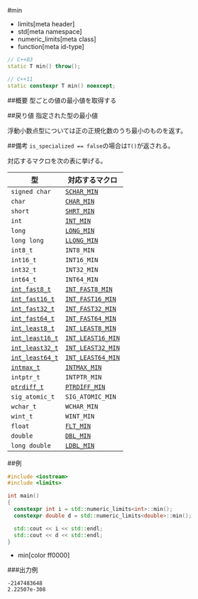 #min
* limits[meta header]
* std[meta namespace]
* numeric_limits[meta class]
* function[meta id-type]

```cpp
// C++03
static T min() throw();

// C++11
static constexpr T min() noexcept;
```

##概要
型ごとの値の最小値を取得する


##戻り値
指定された型の最小値

浮動小数点型については正の正規化数のうち最小のものを返す。


##備考
`is_specialized == false`の場合は`T()`が返される。

対応するマクロを次の表に挙げる。

| 型                                                     | 対応するマクロ |
|--------------------------------------------------------|------------------------------------------------|
| `signed char`                                          | [`SCHAR_MIN`](/reference/climits/schar_min.md) |
| `char`                                                 | [`CHAR_MIN`](/reference/climits/char_min.md) |
| `short`                                                | [`SHRT_MIN`](/reference/climits/shrt_min.md) |
| `int`                                                  | [`INT_MIN`](/reference/climits/int_min.md) |
| `long`                                                 | [`LONG_MIN`](/reference/climits/long_min.md) |
| `long long`                                            | [`LLONG_MIN`](/reference/climits/llong_min.md) |
| `int8_t`                                               | `INT8_MIN` |
| `int16_t`                                              | `INT16_MIN` |
| `int32_t`                                              | `INT32_MIN` |
| `int64_t`                                              | `INT64_MIN` |
| [`int_fast8_t`](/reference/cstdint/int_fast8_t.md)     | [`INT_FAST8_MIN`](/reference/cstdint/int_fast8_min.md) |
| [`int_fast16_t`](/reference/cstdint/int_fast16_t.md)   | [`INT_FAST16_MIN`](/reference/cstdint/int_fast16_min.md) |
| [`int_fast32_t`](/reference/cstdint/int_fast32_t.md)   | [`INT_FAST32_MIN`](/reference/cstdint/int_fast32_min.md) |
| [`int_fast64_t`](/reference/cstdint/int_fast64_t.md)   | [`INT_FAST64_MIN`](/reference/cstdint/int_fast64_min.md) |
| [`int_least8_t`](/reference/cstdint/int_least8_t.md)   | [`INT_LEAST8_MIN`](/reference/cstdint/int_least8_min.md) |
| [`int_least16_t`](/reference/cstdint/int_least32_t.md) | [`INT_LEAST16_MIN`](/reference/cstdint/int_least16_min.md) |
| [`int_least32_t`](/reference/cstdint/int_least32_t.md) | [`INT_LEAST32_MIN`](/reference/cstdint/int_least32_min.md) |
| [`int_least64_t`](/reference/cstdint/int_least64_t.md) | [`INT_LEAST64_MIN`](/reference/cstdint/int_least64_min.md) |
| [`intmax_t`](/reference/cstdint/intmax_t.md)           | [`INTMAX_MIN`](/reference/cstdint/intmax_min.md) |
| `intptr_t`                                             | `INTPTR_MIN` |
| [`ptrdiff_t`](/reference/cstddef/ptrdiff_t.md)         | [`PTRDIFF_MIN`](/reference/cstdint/ptrdiff_min.md) |
| `sig_atomic_t`                                         | `SIG_ATOMIC_MIN` |
| `wchar_t`                                              | `WCHAR_MIN` |
| `wint_t`                                               | `WINT_MIN` |
| `float`                                                | [`FLT_MIN`](/reference/cfloat/flt_min.md) |
| `double`                                               | [`DBL_MIN`](/reference/cfloat/dbl_min.md) |
| `long double`                                          | [`LDBL_MIN`](/reference/cfloat/ldbl_min.md) |


##例
```cpp
#include <iostream>
#include <limits>

int main()
{
  constexpr int i = std::numeric_limits<int>::min();
  constexpr double d = std::numeric_limits<double>::min();

  std::cout << i << std::endl;
  std::cout << d << std::endl;
}
```
* min[color ff0000]

###出力例
```
-2147483648
2.22507e-308
```


